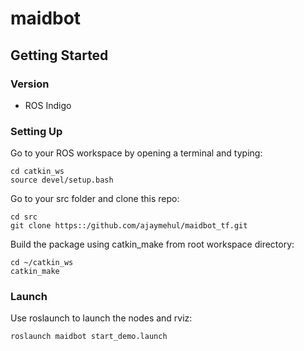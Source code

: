 # maidbot

## Getting Started

### Version
* ROS Indigo


### Setting Up
Go to your ROS workspace by opening a terminal and typing:
```
cd catkin_ws
source devel/setup.bash
```
Go to your src folder and clone this repo:
```
cd src
git clone https::/github.com/ajaymehul/maidbot_tf.git
```
Build the package using catkin_make from root workspace directory:
```
cd ~/catkin_ws
catkin_make
```

### Launch
Use roslaunch to launch the nodes and rviz:
```
roslaunch maidbot start_demo.launch
```


